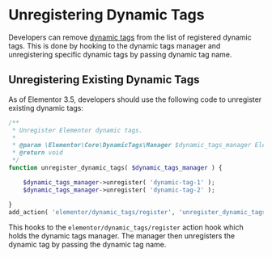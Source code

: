 # Unregistering Dynamic Tags

<Badge type="tip" vertical="top" text="Elementor Core" /> <Badge type="warning" vertical="top" text="Intermediate" />

Developers can remove [dynamic tags](./../dynamic-tags/) from the list of registered dynamic tags. This is done by hooking to the dynamic tags manager and unregistering specific dynamic tags by passing dynamic tag name.

## Unregistering Existing Dynamic Tags

As of Elementor 3.5, developers should use the following code to unregister existing dynamic tags:

```php
/**
 * Unregister Elementor dynamic tags.
 *
 * @param \Elementor\Core\DynamicTags\Manager $dynamic_tags_manager Elementor dynamic tags manager.
 * @return void
 */
function unregister_dynamic_tags( $dynamic_tags_manager ) {

	$dynamic_tags_manager->unregister( 'dynamic-tag-1' );
	$dynamic_tags_manager->unregister( 'dynamic-tag-2' );

}
add_action( 'elementor/dynamic_tags/register', 'unregister_dynamic_tags' );
```

This hooks to the `elementor/dynamic_tags/register` action hook which holds the dynamic tags manager. The manager then unregisters the dynamic tag by passing the dynamic tag name.
